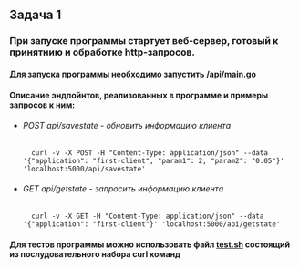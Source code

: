 ## Задача 1

###  При запуске программы стартует веб-сервер, готовый к принятнию и обработке http-запросов.
#### Для запуска программы необходимо запустить /api/main.go

#### Описание эндпойнтов, реализованных в программе и примеры запросов к ним:


- ###### POST api/savestate - обновить информацию клиента
        curl -v -X POST -H "Content-Type: application/json" --data '{"application": "first-client", "param1": 2, "param2": "0.05"}' 'localhost:5000/api/savestate'

- ###### GET api/getstate - запросить информацию клиента
        curl -v -X GET -H "Content-Type: application/json" --data '{"application": "first-client"}' 'localhost:5000/api/getstate'


#### Для тестов программы можно использовать файл [test.sh](test.sh) cостоящий из послудовательного набора curl команд